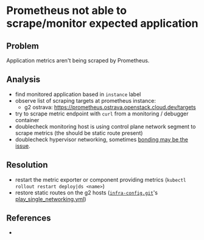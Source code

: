 # Prometheus not able to scrape/monitor expected application

## Problem

Application metrics aren't being scraped by Prometheus.

## Analysis
 * find monitored application based in `instance` label
 * observe list of scraping targets at prometheus instance:
   * g2 ostrava: https://prometheus.ostrava.openstack.cloud.dev/targets
 * try to scrape metric endpoint with `curl` from a monitoring / debugger container
 * doublecheck monitoring host is using control plane network segment to scrape metrics (the should be static route present)
 * doublecheck hypervisor networking, sometimes [bonding may be the issue](/howtos/linux-network-bonding.md).

## Resolution
 * restart the metric exporter or component providing metrics (`kubectl rollout restart deploy|ds <name>`)
 * restore static routes on the g2 hosts ([`infra-config.git`](https://github.com/beskar-cloud/infra-config)'s [play_single_networking.yml](https://github.com/beskar-cloud/infra-config/blob/main/play_single_networking.yml))

## References
 * 
